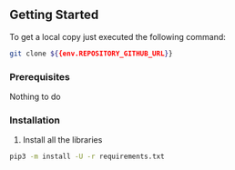 ## Getting Started  
To get a local copy just executed the following command:

```sh
git clone ${{env.REPOSITORY_GITHUB_URL}}
```

### Prerequisites  
Nothing to do

### Installation  
1. Install all the libraries

```sh
pip3 -m install -U -r requirements.txt
```